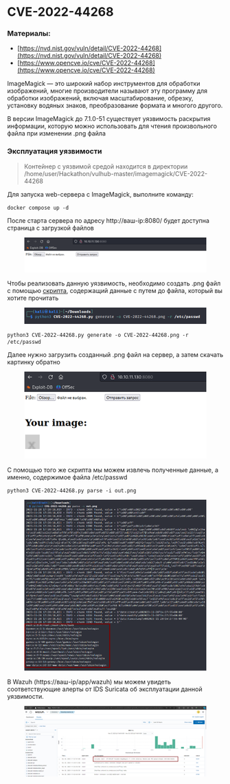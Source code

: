 # CVE-2022-44268

### Материалы:

* [https://nvd.nist.gov/vuln/detail/CVE-2022-44268](https://nvd.nist.gov/vuln/detail/CVE-2022-44268)
* [https://www.opencve.io/cve/CVE-2022-44268](https://www.opencve.io/cve/CVE-2022-44268)

ImageMagick — это широкий набор инструментов для обработки изображений, многие производители называют эту программу для обработки изображений, включая масштабирование, обрезку, установку водяных знаков, преобразование формата и многого другого.

В версии ImageMagick до 7.1.0-51 существует уязвимость раскрытия информации, которую можно использовать для чтения произвольного файла при изменении .png файла

### Эксплуатация уязвимости

> Контейнер с уязвимой средой находится в директории /home/user/Hackathon/vulhub-master/imagemagick/CVE-2022-44268

Для запуска web-сервера с ImageMagick, выполните команду:

```
docker compose up -d
```

После старта сервера по адресу http://ваш-ip:8080/ будет доступна страница с загрузкой файлов

<figure><img src="../../.gitbook/assets/cve-2022-44268(1).png" alt=""><figcaption></figcaption></figure>

Чтобы реализовать данную уязвимость, необходимо создать .png файл с помощью [скрипта](https://github.com/vulhub/vulhub/blob/master/imagemagick/CVE-2022-44268/poc.py), содержащий данные с путем до файла, который вы хотите прочитать

<figure><img src="../../.gitbook/assets/cve-2022-44268(2).png" alt=""><figcaption></figcaption></figure>

```
python3 CVE-2022-44268.py generate -o CVE-2022-44268.png -r /etc/passwd
```

Далее нужно загрузить созданный .png файл на сервер, а затем скачать картинку обратно

<figure><img src="../../.gitbook/assets/cve-2022-44268(3).png" alt=""><figcaption></figcaption></figure>

С помощью того же скрипта мы можем извлечь полученные данные, а именно, содержимое файла /etc/passwd

```
python3 CVE-2022-44268.py parse -i out.png  
```

<figure><img src="../../.gitbook/assets/cve-2022-44268(4) (1).png" alt=""><figcaption></figcaption></figure>

В Wazuh (https://ваш-ip/app/wazuh) мы можем увидеть соответствующие алерты от IDS Suricata об эксплуатации данной уязвимости.

<figure><img src="../../.gitbook/assets/cve-2022-44268(5).png" alt=""><figcaption></figcaption></figure>
